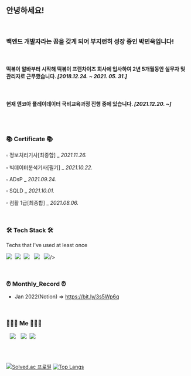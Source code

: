 ## 안녕하세요!

<br>

### 백엔드 개발자라는 꿈을 갖게 되어 부지런히 성장 중인 박민욱입니다!

<br>

#### 떡볶이 알바부터 시작해 떡볶이 프랜차이즈 회사에 입사하여 2년 5개월동안 실무자 및 관리자로 근무했습니다. <i>[2018.12.24. ~ 2021. 05. 31.]</i>
<br>

#### 현재 엔코아 플레이데이터 국비교육과정 진행 중에 있습니다. <i>[2021.12.20. ~]</i>


<br>
<br>

<h3 align="left">📚 Certificate 📚</h3>

<p align="left"> ▫️ 정보처리기사[최종합] _ <i>2021.11.26.</i> </p>
<p align="left"> ▫️ 빅데이터분석기사[필기] _ <i>2021.10.22.</i> </p>
<p align="left"> ▫️ ADsP _ <i>2021.09.24.</i> </p>
<p align="left"> ▫️ SQLD _  <i>2021.10.01.</i> </p>
<p align="left"> ▫️ 컴활 1급[최종합] _ <i>2021.08.06.</i> </p>

<br>

<h3 align="left">🛠 Tech Stack 🛠</h3>

<p align="left"> Techs that I've used at least once </p>

<p align="left">
  <img src="https://img.shields.io/badge/Python-3766AB?style=flat-square&logo=Python&logoColor=white"/></a>&nbsp 
  <img src="https://img.shields.io/badge/Java-007396?style=flat-square&logo=Java&logoColor=white"/></a>&nbsp
  <img src="https://img.shields.io/badge/HTML5-E34F26?style=flat&logo=html5&logoColor=white"/>&nbsp;&nbsp
  <img src="https://img.shields.io/badge/CSS3-1572B6?style=flat&logo=css3&logoColor=white"/>&nbsp;&nbsp
  <img src="https://img.shields.io/badge/JavaScript-gray?style=flat&logo=JavaScript&logoColor=F7DF1E"/>/></a>&nbsp
  
</p>
<br>

<h3 align="left">⏰ Monthly_Record ⏰</h3> 

* Jan 2022(Notion) => https://bit.ly/3s5Wp6q

<br>

<h3 align="left"> 🧑🏻‍💻 Me 🧑🏻‍💻 </h3>
<p align="left">
  <a href="https://velog.io/@uo3641493"><img src="http://img.shields.io/badge/-Velog-222222?style=flat&logo=Vector Logo Zone&link=https://velog.io/@uo3641493"style="height : auto; margin-left : 10px; margin-right : 10px;"/></a>
  <a href="https://www.instagram.com/john.prk/"><img src="https://img.shields.io/badge/Instagram-E4405F?style=flat-square&logo=Instagram&logoColor=white&link=https://www.instagram.com/woo0_hooo/"/></a>&nbsp
  <a href="mailto:uo3641493@gmail.com"><img src="https://img.shields.io/badge/Gmail-d14836?style=flat-square&logo=Gmail&logoColor=white&link=viliketh1s98@naver.com"/></a>
</p>
<br>
<br>

[![Solved.ac
프로필](http://mazassumnida.wtf/api/v2/generate_badge?boj=uo3641493)](https://solved.ac/uo3641493) [![Top Langs](https://github-readme-stats.vercel.app/api/top-langs/?username=JohnPrk&layout=compact&card_width=300&theme=material-palenight&langs_count=5)](https://github.com/anuraghazra/github-readme-stats)

